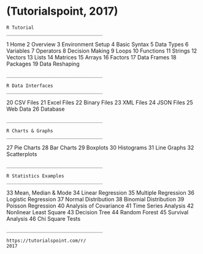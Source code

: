 # (Tutorialspoint, 2017)


    R Tutorial
    ___________________________________

1   Home
2   Overview
3   Environment Setup
4   Basic Syntax
5   Data Types
6   Variables
7   Operators
8   Decision Making
9   Loops
10  Functions
11  Strings
12  Vectors
13  Lists
14  Matrices
15  Arrays
16  Factors
17  Data Frames
18  Packages
19  Data Reshaping

    ___________________________________

    R Data Interfaces
    ___________________________________

20  CSV Files
21  Excel Files
22  Binary Files
23  XML Files
24  JSON Files
25  Web Data
26  Database

    ___________________________________

    R Charts & Graphs
    ___________________________________

27  Pie Charts
28  Bar Charts
29  Boxplots
30  Histograms
31  Line Graphs
32  Scatterplots

    ___________________________________

    R Statistics Examples
    ___________________________________

33  Mean, Median & Mode
34  Linear Regression
35  Multiple Regression
36  Logistic Regression
37  Normal Distribution
38  Binomial Distribution
39  Poisson Regression
40  Analysis of Covariance
41  Time Series Analysis
42  Nonlinear Least Square
43  Decision Tree
44  Random Forest
45  Survival Analysis
46  Chi Square Tests

    ___________________________________

    https://tutorialspoint.com/r/
    2017


